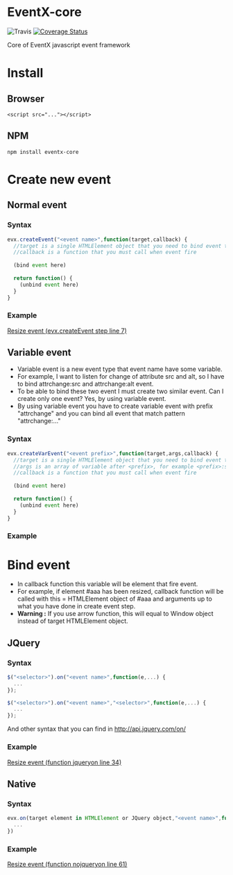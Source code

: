 # EventX-core

![Travis](https://img.shields.io/travis/Chomtana/EventX-core.svg)
[![Coverage Status](https://coveralls.io/repos/github/Chomtana/EventX-core/badge.svg?branch=master)](https://coveralls.io/github/Chomtana/EventX-core?branch=master)

Core of EventX javascript event framework

# Install
## Browser
```
<script src="..."></script>
```

## NPM
```
npm install eventx-core
```

# Create new event
## Normal event
### Syntax
```javascript
evx.createEvent("<event name>",function(target,callback) {
  //target is a single HTMLElement object that you need to bind event to (Always single HTMLElement)
  //callback is a function that you must call when event fire
  
  (bind event here)
  
  return function() {
    (unbind event here)
  }
}
```

### Example
[Resize event (evx.createEvent step line 7)](https://jsfiddle.net/Chomtana/306mjxLs/)

## Variable event

* Variable event is a new event type that event name have some variable.
* For example, I want to listen for change of attribute src and alt, so I have to bind attrchange:src and attrchange:alt event.
* To be able to bind these two event I must create two similar event. Can I create only one event? Yes, by using variable event.
* By using variable event you have to create variable event with prefix "attrchange" and you can bind all event that match pattern "attrchange:..."

### Syntax
```javascript
evx.createVarEvent("<event prefix>",function(target,args,callback) {
  //target is a single HTMLElement object that you need to bind event to (Always single HTMLElement)
  //args is an array of variable after <prefix>, for example <prefix>:src -> args = ["src"], <prefix>:src:alt -> args = ["src","alt"]
  //callback is a function that you must call when event fire
  
  (bind event here)
  
  return function() {
    (unbind event here)
  }
}
```

### Example

# Bind event

* In callback function this variable will be element that fire event.
* For example, if element #aaa has been resized, callback function will be called with this = HTMLElement object of #aaa and arguments up to what you have done in create event step.
* **Warning :** If you use arrow function, this will equal to Window object instead of target HTMLElement object.

## JQuery
### Syntax
```javascript
$("<selector>").on("<event name>",function(e,...) {
  ...
});

$("<selector>").on("<event name>","<selector>",function(e,...) {
  ...
});
```
And other syntax that you can find in http://api.jquery.com/on/

### Example
[Resize event (function jqueryon line 34)](https://jsfiddle.net/Chomtana/306mjxLs/)

## Native
### Syntax
```javascript
evx.on(target element in HTMLElement or JQuery object,"<event name>",function(e,...) {
  ...
})
```

### Example
[Resize event (function nojqueryon line 61)](https://jsfiddle.net/Chomtana/306mjxLs/)
